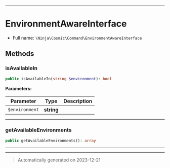 ***

# EnvironmentAwareInterface





* Full name: `\Ninja\Cosmic\Command\EnvironmentAwareInterface`



## Methods


### isAvailableIn



```php
public isAvailableIn(string $environment): bool
```








**Parameters:**

| Parameter | Type | Description |
|-----------|------|-------------|
| `$environment` | **string** |  |





***

### getAvailableEnvironments



```php
public getAvailableEnvironments(): array
```












***


***
> Automatically generated on 2023-12-21
